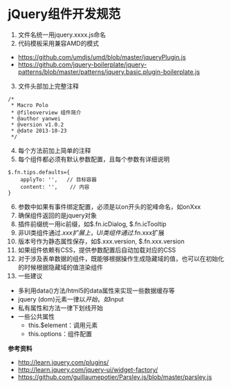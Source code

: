 # jQuery组件开发规范

1. 文件名统一用jquery.xxxx.js命名
2. 代码模板采用兼容AMD的模式 
  * https://github.com/umdjs/umd/blob/master/jqueryPlugin.js
  * https://github.com/jquery-boilerplate/jquery-patterns/blob/master/patterns/jquery.basic.plugin-boilerplate.js

3. 文件头部加上完整注释
```
/*
 * Macro Polo
 * @fileoverview 组件简介
 * @author yanwei
 * @version v1.0.2
 * @date 2013-10-23
 */
```
4. 每个方法前加上简单的注释
5. 每个组件都必须有默认参数配置，且每个参数有详细说明
```
$.fn.tips.defaults={
    applyTo: '',   // 目标容器
    content: '',    // 内容
}
```
6. 参数中如果有事件绑定配置，必须是以on开头的驼峰命名，如onXxx
7. 确保组件返回的是jquery对象
8. 插件前缀统一用ic前缀，如$.fn.icDialog, $.fn.icTooltip
9. 非UI类组件通过$.xxx扩展上，UI类组件通过$.fn.xxx扩展
10. 版本号作为静态属性保存，如$.xxx.version, $.fn.xxx.version
11. 如果组件依赖有CSS，提供参数配置后自动加载对应的CSS
12. 对于涉及表单数据的组件，既能够根据操作生成隐藏域的值，也可以在初始化的时候根据隐藏域的值渲染组件
13. 一些建议
  * 多利用data()方法/html5的data属性来实现一些数据缓存等
  * jquery (dom)元素一律以$开始，如$input
  * 私有属性和方法一律下划线开始
  * 一些公共属性
    * this.$element：调用元素
    * this.options：组件配置


**参考资料**
* http://learn.jquery.com/plugins/
* http://learn.jquery.com/jquery-ui/widget-factory/
* https://github.com/guillaumepotier/Parsley.js/blob/master/parsley.js
